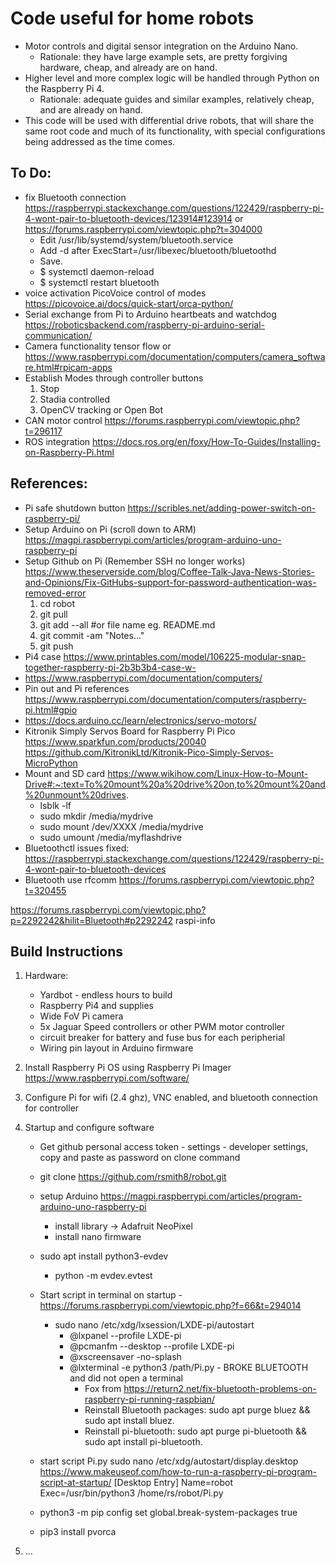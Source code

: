 # Code useful for home robots
* Motor controls and digital sensor integration on the Arduino Nano.
    * Rationale: they have large example sets, are pretty forgiving hardware, cheap, and already are on hand.
* Higher level and more complex logic will be handled through Python on the Raspberry Pi 4.
    * Rationale: adequate guides and similar examples, relatively cheap, and are already on hand.
* This code will be used with differential drive robots, that will share the same root code and much of its functionality, with special configurations being addressed as the time comes.

## To Do:
 * fix Bluetooth connection https://raspberrypi.stackexchange.com/questions/122429/raspberry-pi-4-wont-pair-to-bluetooth-devices/123914#123914 or https://forums.raspberrypi.com/viewtopic.php?t=304000
 	* Edit /usr/lib/systemd/system/bluetooth.service
	* Add -d after ExecStart=/usr/libexec/bluetooth/bluetoothd
	* Save.
	* $ systemctl daemon-reload
	* $ systemctl restart bluetooth
 * voice activation PicoVoice control of modes https://picovoice.ai/docs/quick-start/orca-python/
 * Serial exchange from Pi to Arduino heartbeats and watchdog  https://roboticsbackend.com/raspberry-pi-arduino-serial-communication/
 * Camera functionality tensor flow or https://www.raspberrypi.com/documentation/computers/camera_software.html#rpicam-apps
 * Establish Modes through controller buttons
    1. Stop
    2. Stadia controlled
    3. OpenCV tracking or Open Bot
 * CAN motor control https://forums.raspberrypi.com/viewtopic.php?t=296117
 * ROS integration https://docs.ros.org/en/foxy/How-To-Guides/Installing-on-Raspberry-Pi.html

## References: 
   * Pi safe shutdown button https://scribles.net/adding-power-switch-on-raspberry-pi/
   * Setup Arduino on Pi (scroll down to ARM) https://magpi.raspberrypi.com/articles/program-arduino-uno-raspberry-pi
   * Setup Github on Pi (Remember SSH no longer works) https://www.theserverside.com/blog/Coffee-Talk-Java-News-Stories-and-Opinions/Fix-GitHubs-support-for-password-authentication-was-removed-error
      1. cd robot
	   2. git pull
	   3. git add --all #or file name eg. README.md
     	4. git commit -am "Notes..."
     	5. git push
   * Pi4 case https://www.printables.com/model/106225-modular-snap-together-raspberry-pi-2b3b3b4-case-w-
   * https://www.raspberrypi.com/documentation/computers/
   * Pin out and Pi references https://www.raspberrypi.com/documentation/computers/raspberry-pi.html#gpio
   * https://docs.arduino.cc/learn/electronics/servo-motors/
   * Kitronik Simply Servos Board for Raspberry Pi Pico https://www.sparkfun.com/products/20040
        https://github.com/KitronikLtd/Kitronik-Pico-Simply-Servos-MicroPython
   * Mount and SD card https://www.wikihow.com/Linux-How-to-Mount-Drive#:~:text=To%20mount%20a%20drive%20on,to%20mount%20and%20unmount%20drives.
      * lsblk -lf
      * sudo mkdir /media/mydrive
      * sudo mount /dev/XXXX /media/mydrive
      * sudo umount /media/myflashdrive
   * Bluetoothctl issues fixed: https://raspberrypi.stackexchange.com/questions/122429/raspberry-pi-4-wont-pair-to-bluetooth-devices
   * Bluetooth use rfcomm https://forums.raspberrypi.com/viewtopic.php?t=320455

   https://forums.raspberrypi.com/viewtopic.php?p=2292242&hilit=Bluetooth#p2292242
raspi-info

## Build Instructions
 1. Hardware:
    * Yardbot - endless hours to build
    * Raspberry Pi4 and supplies
    * Wide FoV Pi camera
    * 5x Jaguar Speed controllers or other PWM motor controller
    * circuit breaker for battery and fuse bus for each peripherial
    * Wiring pin layout in Arduino firmware
 2. Install Raspberry Pi OS using Raspberry Pi Imager https://www.raspberrypi.com/software/
 3. Configure Pi for wifi (2.4 ghz), VNC enabled, and bluetooth connection for controller
 4. Startup and configure software 
    * Get github personal access token - settings - developer settings, copy and paste as password on clone command
    * git clone https://github.com/rsmith8/robot.git
    * setup Arduino https://magpi.raspberrypi.com/articles/program-arduino-uno-raspberry-pi
      * install library -> Adafruit NeoPixel      
      * install nano firmware
    * sudo apt install python3-evdev
       * python -m evdev.evtest
    * Start script in terminal on startup - https://forums.raspberrypi.com/viewtopic.php?f=66&t=294014
       * sudo nano /etc/xdg/lxsession/LXDE-pi/autostart
          * @lxpanel --profile LXDE-pi
          * @pcmanfm --desktop --profile LXDE-pi
          * @xscreensaver -no-splash
          * @lxterminal -e python3 /path/Pi.py - BROKE BLUETOOTH and did not open a terminal
             * Fox from https://return2.net/fix-bluetooth-problems-on-raspberry-pi-running-raspbian/
             * Reinstall Bluetooth packages: sudo apt purge bluez && sudo apt install bluez. 
             * Reinstall pi-bluetooth: sudo apt purge pi-bluetooth && sudo apt install pi-bluetooth. 

    * start script Pi.py sudo nano /etc/xdg/autostart/display.desktop https://www.makeuseof.com/how-to-run-a-raspberry-pi-program-script-at-startup/
        [Desktop Entry]
        Name=robot
        Exec=/usr/bin/python3 /home/rs/robot/Pi.py
    * python3 -m pip config set global.break-system-packages true
    * pip3 install pvorca

 5. ...

